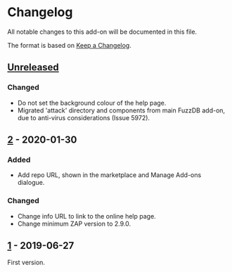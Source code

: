 # Changelog
All notable changes to this add-on will be documented in this file.

The format is based on [Keep a Changelog](https://keepachangelog.com/en/1.0.0/).

## [Unreleased]
### Changed
- Do not set the background colour of the help page.
- Migrated 'attack' directory and components from main FuzzDB add-on, due to anti-virus considerations (Issue 5972).

## [2] - 2020-01-30
### Added
 - Add repo URL, shown in the marketplace and Manage Add-ons dialogue.

### Changed
 - Change info URL to link to the online help page.
 - Change minimum ZAP version to 2.9.0.

## [1] - 2019-06-27

First version.

[Unreleased]: https://github.com/zaproxy/fuzzdb-offensive/compare/v2...HEAD
[2]: https://github.com/zaproxy/fuzzdb-offensive/compare/v1...v2
[1]: https://github.com/zaproxy/fuzzdb-offensive/releases/v1

